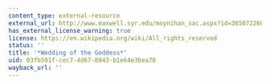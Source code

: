 ```yaml
---
content_type: external-resource
external_url: http://www.maxwell.syr.edu/moynihan_sac.aspx?id=36507226859&terms=Wedding+of+the+Goddess
has_external_license_warning: true
license: https://en.wikipedia.org/wiki/All_rights_reserved
status: ''
title: '*Wedding of the Goddess*'
uid: 03fb591f-cec7-4d67-8943-b1e64e3bea70
wayback_url: ''
---
```

